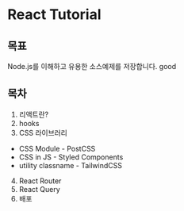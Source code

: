 # React Tutorial
## 목표
Node.js를 이해하고 유용한 소스예제를 저장합니다. good

## 목차
1. 리액트란?
2. hooks
3. CSS 라이브러리
  - CSS Module - PostCSS
  - CSS in JS - Styled Components
  - utility classname - TailwindCSS
4. React Router
5. React Query
5. 배포
